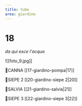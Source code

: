 ```yaml
---
title: tubo
area: giardino
---
```

# 18
_da qui esce l'acqua_

![[foto_9.jpg]]

👀CANNA [[17-giardino-pompa|17]]

👀SIEPE 2 [[20-giardino-siepe 2|20]]

👀SALVIA [[21-giardino-salvia|21]]

👀SIEPE 3 [[22-giardino-siepe 3|22]]

